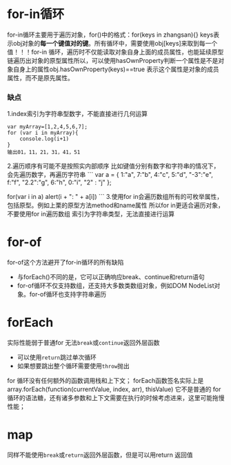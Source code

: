 # for-in循环
for-in循环主要用于遍历对象，for()中的格式：for(keys in zhangsan){}
keys表示obj对象的**每一个键值对的键**。所有循环中，需要使用obj[keys]来取到每一个值！！！for-in 循环，遍历时不仅能读取对象自身上面的成员属性，也能延续原型链遍历出对象的原型属性所以，可以使用hasOwnProperty判断一个属性是不是对象自身上的属性obj.hasOwnProperty(keys)==true 表示这个属性是对象的成员属性，而不是原先属性。
### 缺点 

1.index索引为字符串型数字，不能直接进行几何运算
```
var myArray=[1,2,4,5,6,7];
for (var i in myArray){
    console.log(i+1)
}
输出01，11，21，31，41，51
```
2.遍历顺序有可能不是按照实内部顺序
比如键值分别有数字和字符串的情况下，会先遍历数字，再遍历字符串
    ```
var a = {
    1:"a",
    7:"b",
    4:"c",
    5:"d",
    "-3":"e",
    f:"f",
    "2.2":"g",
    6:"h",
    0:"i",
    "2" : "j"
};

for(var i in a)
    alert(i + ": " + a[i])
    ```
3.使用for in会遍历数组所有的可枚举属性，包括原型。例如上栗的原型方法method和name属性
所以for in更适合遍历对象，不要使用for in遍历数组
索引为字符串类型，无法直接进行运算

# for-of
for-of这个方法避开了for-in循环的所有缺陷
- 与forEach()不同的是，它可以正确响应break、continue和return语句 
- for-of循环不仅支持数组，还支持大多数类数组对象，例如DOM NodeList对象。for-of循环也支持字符串遍历

# forEach
实际性能弱于普通for
无法```break```或```continue```返回外层函数
- 可以使用```return```跳过单次循环
- 如果想要跳出整个循环需要使用```throw```抛出

for 循环没有任何额外的函数调用栈和上下文；
forEach函数签名实际上是
array.forEach(function(currentValue, index, arr), thisValue)
它不是普通的 for 循环的语法糖，还有诸多参数和上下文需要在执行的时候考虑进来，这里可能拖慢性能；


# map
同样不能使用```break```或```return```返回外层函数，但是可以用return 返回值